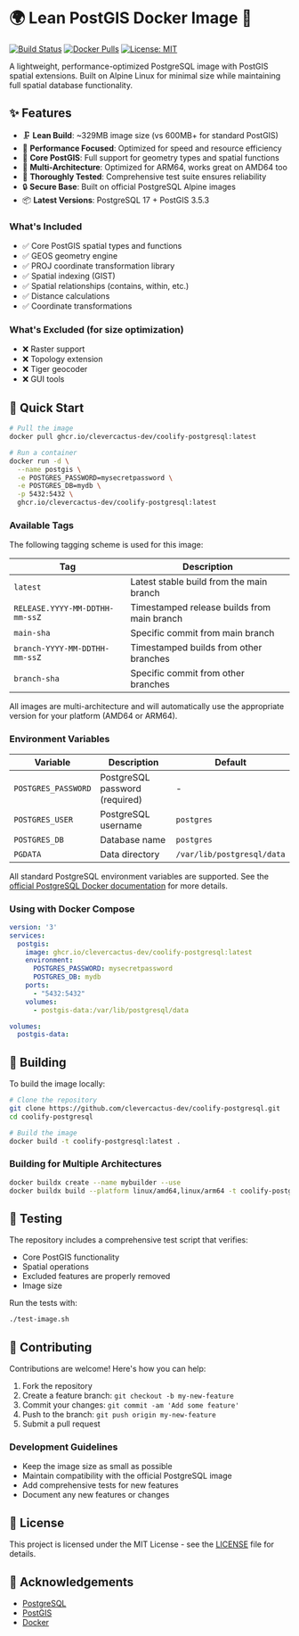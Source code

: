 # 🌍 Lean PostGIS Docker Image 🐘

[![Build Status](https://github.com/clevercactus-dev/coolify-postgresql/actions/workflows/build.yml/badge.svg)](https://github.com/clevercactus-dev/coolify-postgresql/actions/workflows/build.yml)
[![Docker Pulls](https://img.shields.io/docker/pulls/ghcr.io/clevercactus-dev/coolify-postgresql)](https://github.com/clevercactus-dev/coolify-postgresql/pkgs/container/coolify-postgresql)
[![License: MIT](https://img.shields.io/badge/License-MIT-yellow.svg)](https://opensource.org/licenses/MIT)

A lightweight, performance-optimized PostgreSQL image with PostGIS spatial extensions. Built on
Alpine Linux for minimal size while maintaining full spatial database functionality.

## ✨ Features

- 🗜️ **Lean Build**: ~329MB image size (vs 600MB+ for standard PostGIS)
- 🚀 **Performance Focused**: Optimized for speed and resource efficiency
- 🧩 **Core PostGIS**: Full support for geometry types and spatial functions
- 🔄 **Multi-Architecture**: Optimized for ARM64, works great on AMD64 too
- 🧪 **Thoroughly Tested**: Comprehensive test suite ensures reliability
- 🔒 **Secure Base**: Built on official PostgreSQL Alpine images
- 📦 **Latest Versions**: PostgreSQL 17 + PostGIS 3.5.3

### What's Included

- ✅ Core PostGIS spatial types and functions
- ✅ GEOS geometry engine
- ✅ PROJ coordinate transformation library
- ✅ Spatial indexing (GIST)
- ✅ Spatial relationships (contains, within, etc.)
- ✅ Distance calculations
- ✅ Coordinate transformations

### What's Excluded (for size optimization)

- ❌ Raster support
- ❌ Topology extension
- ❌ Tiger geocoder
- ❌ GUI tools

## 🚀 Quick Start

```bash
# Pull the image
docker pull ghcr.io/clevercactus-dev/coolify-postgresql:latest

# Run a container
docker run -d \
  --name postgis \
  -e POSTGRES_PASSWORD=mysecretpassword \
  -e POSTGRES_DB=mydb \
  -p 5432:5432 \
  ghcr.io/clevercactus-dev/coolify-postgresql:latest
```

### Available Tags

The following tagging scheme is used for this image:

| Tag                            | Description                                 |
|--------------------------------|---------------------------------------------|
| `latest`                       | Latest stable build from the main branch    |
| `RELEASE.YYYY-MM-DDTHH-mm-ssZ` | Timestamped release builds from main branch |
| `main-sha`                     | Specific commit from main branch            |
| `branch-YYYY-MM-DDTHH-mm-ssZ`  | Timestamped builds from other branches      |
| `branch-sha`                   | Specific commit from other branches         |

All images are multi-architecture and will automatically use the appropriate version for your
platform (AMD64 or ARM64).

### Environment Variables

| Variable            | Description                    | Default                    |
|---------------------|--------------------------------|----------------------------|
| `POSTGRES_PASSWORD` | PostgreSQL password (required) | -                          |
| `POSTGRES_USER`     | PostgreSQL username            | `postgres`                 |
| `POSTGRES_DB`       | Database name                  | `postgres`                 |
| `PGDATA`            | Data directory                 | `/var/lib/postgresql/data` |

All standard PostgreSQL environment variables are supported. See
the [official PostgreSQL Docker documentation](https://hub.docker.com/_/postgres) for more details.

### Using with Docker Compose

```yaml
version: '3'
services:
  postgis:
    image: ghcr.io/clevercactus-dev/coolify-postgresql:latest
    environment:
      POSTGRES_PASSWORD: mysecretpassword
      POSTGRES_DB: mydb
    ports:
      - "5432:5432"
    volumes:
      - postgis-data:/var/lib/postgresql/data

volumes:
  postgis-data:
```

## 🔨 Building

To build the image locally:

```bash
# Clone the repository
git clone https://github.com/clevercactus-dev/coolify-postgresql.git
cd coolify-postgresql

# Build the image
docker build -t coolify-postgresql:latest .
```

### Building for Multiple Architectures

```bash
docker buildx create --name mybuilder --use
docker buildx build --platform linux/amd64,linux/arm64 -t coolify-postgresql:latest .
```

## 🧪 Testing

The repository includes a comprehensive test script that verifies:

- Core PostGIS functionality
- Spatial operations
- Excluded features are properly removed
- Image size

Run the tests with:

```bash
./test-image.sh
```

## 🤝 Contributing

Contributions are welcome! Here's how you can help:

1. Fork the repository
2. Create a feature branch: `git checkout -b my-new-feature`
3. Commit your changes: `git commit -am 'Add some feature'`
4. Push to the branch: `git push origin my-new-feature`
5. Submit a pull request

### Development Guidelines

- Keep the image size as small as possible
- Maintain compatibility with the official PostgreSQL image
- Add comprehensive tests for new features
- Document any new features or changes

## 📄 License

This project is licensed under the MIT License - see the [LICENSE](LICENSE) file for details.

## 🙏 Acknowledgements

- [PostgreSQL](https://www.postgresql.org/)
- [PostGIS](https://postgis.net/)
- [Docker](https://www.docker.com/)
